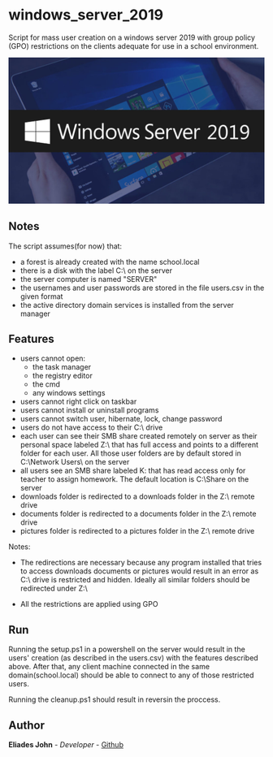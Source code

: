 # windows_server_2019

Script for mass user creation on a windows server 2019 with group policy (GPO) restrictions on the clients adequate for use in a school environment.

![Image of website](https://github.com/johneliades/windows_server_2019/blob/master/image.png)

## Notes

The script assumes(for now) that:

* a forest is already created with the name school.local
* there is a disk with the label C:\ on the server
* the server computer is named "SERVER"
* the usernames and user passwords are stored in the file users.csv in the given format
* the active directory domain services is installed from the server manager

## Features

* users cannot open:
  * the task manager
  * the registry editor
  * the cmd
  * any windows settings
* users cannot right click on taskbar
* users cannot install or uninstall programs
* users cannot switch user, hibernate, lock, change password
* users do not have access to their C:\ drive
* each user can see their SMB share created remotely on server as their personal space labeled Z:\ that has full access and points to a different folder for each user. All those user folders are by default stored in C:\Network Users\ on the server
* all users see an SMB share labeled K\: that has read access only for teacher to assign homework. The default location is C:\Share on the server
* downloads folder is redirected to a downloads folder in the Z:\ remote drive
* documents folder is redirected to a documents folder in the Z:\ remote drive
* pictures folder is redirected to a pictures folder in the Z:\ remote drive

Notes: 

* The redirections are necessary because any program installed that tries to access downloads documents or pictures would result in an error as C:\ drive is restricted and hidden. Ideally all similar folders should be redirected under Z:\

* All the restrictions are applied using GPO

## Run

Running the setup.ps1 in a powershell on the server would result in the users' creation (as described in the users.csv) with the features described above. After that, any client machine connected in the same domain(school.local) should be able to connect to any of those restricted users.

Running the cleanup.ps1 should result in reversin the proccess.

## Author

**Eliades John** - *Developer* - [Github](https://github.com/johneliades)
